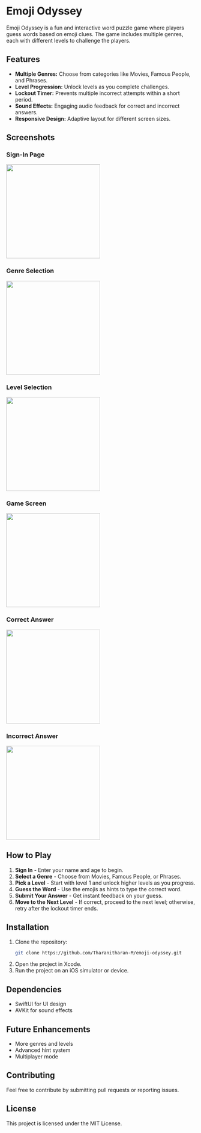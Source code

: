 # Emoji Odyssey

Emoji Odyssey is a fun and interactive word puzzle game where players guess words based on emoji clues. The game includes multiple genres, each with different levels to challenge the players.

## Features

- **Multiple Genres:** Choose from categories like Movies, Famous People, and Phrases.
- **Level Progression:** Unlock levels as you complete challenges.
- **Lockout Timer:** Prevents multiple incorrect attempts within a short period.
- **Sound Effects:** Engaging audio feedback for correct and incorrect answers.
- **Responsive Design:** Adaptive layout for different screen sizes.

## Screenshots


### Sign-In Page
<img src="./screenshots/signin page.png" width="250">

### Genre Selection
<img src="./screenshots/genres.png" width="250">

### Level Selection
<img src="./screenshots/levels.png" width="250">

### Game Screen
<img src="./screenshots/game.png" width="250">

### Correct Answer
<img src="./screenshots/sucess.png" width="250">

### Incorrect Answer
<img src="./screenshots/failed.png" width="250">

## How to Play

1. **Sign In** - Enter your name and age to begin.
2. **Select a Genre** - Choose from Movies, Famous People, or Phrases.
3. **Pick a Level** - Start with level 1 and unlock higher levels as you progress.
4. **Guess the Word** - Use the emojis as hints to type the correct word.
5. **Submit Your Answer** - Get instant feedback on your guess.
6. **Move to the Next Level** - If correct, proceed to the next level; otherwise, retry after the lockout timer ends.

## Installation

1. Clone the repository:
   ```sh
   git clone https://github.com/Tharanitharan-M/emoji-odyssey.git
   ```
2. Open the project in Xcode.
3. Run the project on an iOS simulator or device.

## Dependencies
- SwiftUI for UI design
- AVKit for sound effects

## Future Enhancements
- More genres and levels
- Advanced hint system
- Multiplayer mode

## Contributing
Feel free to contribute by submitting pull requests or reporting issues.

## License
This project is licensed under the MIT License.
